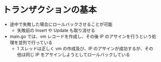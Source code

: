 # トランザクションの基本

- 途中で失敗した場合にロールバックさせることが可能
  - 失敗前の Insert や Update も取り消せる
- main.go では、vm レコードを作成し、その後 IP のアサインを行うという処理を並列で行っている
  - 1 スレッドは正しく vm の作成及び、IP のアサインが成功するが、その他は同じ IP をアサインしようとしてロールバックしている
